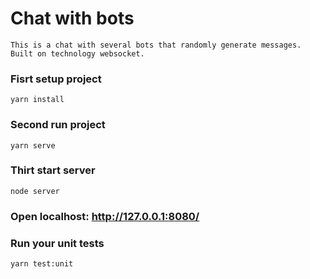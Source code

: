 # Chat with bots

```
This is a chat with several bots that randomly generate messages. Built on technology websocket.
```

### Fisrt setup project
```
yarn install
```

### Second run project
```
yarn serve
```

### Thirt start server
```
node server
```

### Open localhost: http://127.0.0.1:8080/

### Run your unit tests
```
yarn test:unit
```
